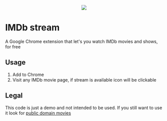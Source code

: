 <p align="center">
  <img src="https://cloud.githubusercontent.com/assets/408194/19204087/1683c050-8cdb-11e6-8d9a-08c3f8431e69.png">
</p>

# IMDb stream

A Google Chrome extension that let's you watch IMDb movies and shows, for free

## Usage

1. Add to Chrome
2. Visit any IMDb movie page, if stream is available icon will be clickable

## Legal

This code is just a demo and not intended to be used. If you still want to use it look for [public domain movies](https://www.google.de/search?q=public+domain+movies+site:imdb.com)
